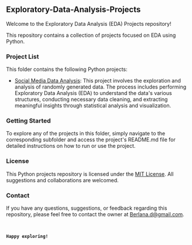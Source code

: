 ## Exploratory-Data-Analysis-Projects


Welcome to the Exploratory Data Analysis (EDA) Projects repository! 

This repository contains a collection of projects focused on EDA using Python.

### Project List

This folder contains the following Python projects:

- [Social Media Data Analysis](./Social%20Media%20Data%20Analysis/README.md): This project involves the exploration and analysis of randomly generated data. The process includes performing Exploratory Data Analysis (EDA) to understand the data's various structures, conducting necessary data cleaning, and extracting meaningful insights through statistical analysis and visualization.


### Getting Started

To explore any of the projects in this folder, simply navigate to the corresponding subfolder and access the project's README.md file for detailed instructions on how to run or use the project.

### License

This Python projects repository is licensed under the [MIT License](LICENSE). All suggestions and collaborations are welcomed.


### Contact

If you have any questions, suggestions, or feedback regarding this repository, please feel free to contact the owner at Berlana.d@gmail.com. 

<br>

**`Happy exploring!`**

